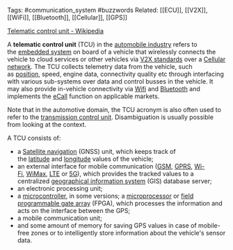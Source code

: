 Tags: #communication_system #buzzwords 
Related: [[ECU]], [[V2X]], [[WiFi]], [[Bluetooth]], [[Cellular]], [[GPS]]


[Telematic control unit - Wikipedia](https://en.wikipedia.org/wiki/Telematic_control_unit)

A **telematic control unit** (TCU) in the [automobile industry](https://en.wikipedia.org/wiki/Automotive_industry "Automotive industry") refers to the [embedded system](https://en.wikipedia.org/wiki/Embedded_system "Embedded system") on board of a vehicle that wirelessly connects the vehicle to cloud services or other vehicles via [V2X standards](https://en.wikipedia.org/wiki/Vehicle-to-everything "Vehicle-to-everything") over a [Cellular network](https://en.wikipedia.org/wiki/Cellular_network "Cellular network"). The TCU collects telemetry data from the vehicle, such as [position](https://en.wikipedia.org/wiki/Satellite_navigation "Satellite navigation"), speed, engine data, connectivity quality etc through interfacing with various sub-systems over data and control busses in the vehicle. It may also provide in-vehicle connectivity via [Wifi](https://en.wikipedia.org/wiki/Wi-Fi "Wi-Fi") and [Bluetooth](https://en.wikipedia.org/wiki/Bluetooth "Bluetooth") and implements the [eCall](https://en.wikipedia.org/wiki/ECall "ECall") function on applicable markets.

Note that in the automotive domain, the TCU acronym is also often used to refer to the [transmission control unit](https://en.wikipedia.org/wiki/Transmission_control_unit "Transmission control unit"). Disambiguation is usually possible from looking at the context.

A TCU consists of:

-   a [Satellite navigation](https://en.wikipedia.org/wiki/Satellite_navigation "Satellite navigation") (GNSS) unit, which keeps track of the [latitude](https://en.wikipedia.org/wiki/Latitude "Latitude") and [longitude](https://en.wikipedia.org/wiki/Longitude "Longitude") values of the vehicle;
-   an external interface for mobile communication ([GSM](https://en.wikipedia.org/wiki/GSM "GSM"), [GPRS](https://en.wikipedia.org/wiki/GPRS "GPRS"), [Wi-Fi](https://en.wikipedia.org/wiki/Wi-Fi "Wi-Fi"), [WiMax](https://en.wikipedia.org/wiki/WiMax "WiMax"), [LTE](https://en.wikipedia.org/wiki/LTE_(telecommunication) "LTE (telecommunication)") or [5G](https://en.wikipedia.org/wiki/5G "5G")), which provides the tracked values to a centralized [geographical information system](https://en.wikipedia.org/wiki/Geographical_information_system "Geographical information system") (GIS) database server;
-   an electronic processing unit;
-   a [microcontroller](https://en.wikipedia.org/wiki/Microcontroller "Microcontroller"), in some versions; a [microprocessor](https://en.wikipedia.org/wiki/Microprocessor "Microprocessor") or [field programmable gate array](https://en.wikipedia.org/wiki/Field_programmable_gate_array "Field programmable gate array") (FPGA), which processes the information and acts on the interface between the GPS;
-   a mobile communication unit;
-   and some amount of memory for saving GPS values in case of mobile-free zones or to intelligently store information about the vehicle's sensor data.
